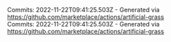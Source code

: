 Commits: 2022-11-22T09:41:25.503Z - Generated via https://github.com/marketplace/actions/artificial-grass
<br>
Commits: 2022-11-22T09:41:25.503Z - Generated via https://github.com/marketplace/actions/artificial-grass
<br>
